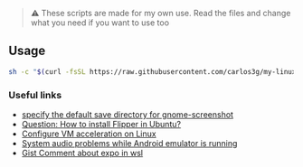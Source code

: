 > :warning: These scripts are made for my own use. Read the files and change what you need if you want to use too

## Usage

```sh
sh -c "$(curl -fsSL https://raw.githubusercontent.com/carlos3g/my-linux-workspace/master/workspace-fedora.sh)"
```

### Useful links

- [specify the default save directory for gnome-screenshot](https://askubuntu.com/a/961149)
- [Question: How to install Flipper in Ubuntu?](https://github.com/facebook/flipper/issues/1058)
- [Configure VM acceleration on Linux](https://developer.android.com/studio/run/emulator-acceleration#vm-linux)
- [System audio problems while Android emulator is running](https://askubuntu.com/questions/1045052/system-audio-problems-while-android-emulator-is-running)
- [Gist Comment about expo in wsl](https://gist.github.com/bergmannjg/461958db03c6ae41a66d264ae6504ade?permalink_comment_id=4152627#gistcomment-4152627)
